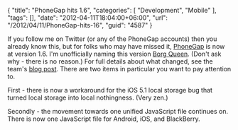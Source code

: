 {
	"title": "PhoneGap hits 1.6",
	"categories": [
		"Development",
		"Mobile"
	],
	"tags": [],
	"date": "2012-04-11T18:04:00+06:00",
	"url": "/2012/04/11/PhoneGap-hits-16",
	"guid": "4587"
}

If you follow me on Twitter (or any of the PhoneGap accounts) then you already know this, but for folks who may have missed it, <a href="http://www.phonegap.com">PhoneGap</a> is now at version 1.6. I'm unofficially naming this version <a href="http://en.memory-alpha.org/wiki/Borg_Queen">Borg Queen</a>. (Don't ask why - there is no reason.) For full details about what changed, see the team's <a href="http://phonegap.com/2012/04/11/phonegap-1-6-released/">blog post</a>. There are two items in particular you want to pay attention to.

First - there is now a workaround for the iOS 5.1 local storage bug that turned local storage into local nothingness. (Very zen.)

Secondly - the movement towards one unified JavaScript file continues on. There is now one JavaScript file for Android, iOS, and BlackBerry.